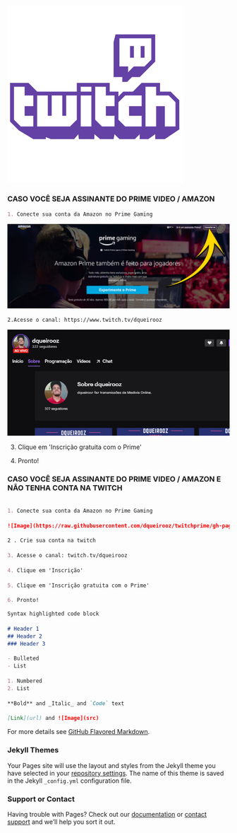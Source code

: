 ![Image](https://raw.githubusercontent.com/dqueirooz/twitchprime/gh-pages/twitch_PNG47.png)

### CASO VOCÊ SEJA ASSINANTE DO PRIME VIDEO / AMAZON

```markdown
1. Conecte sua conta da Amazon no Prime Gaming
```

![Image](https://raw.githubusercontent.com/dqueirooz/twitchprime/gh-pages/tutorial2-1024x388.jpg)

```markdown
2.Acesse o canal: https://www.twitch.tv/dqueirooz
```

![Image](https://raw.githubusercontent.com/dqueirooz/twitchprime/gh-pages/tutorial3.PNG)

3. Clique em 'Inscrição gratuita com o Prime'



4. Pronto! 


### CASO VOCÊ SEJA ASSINANTE DO PRIME VIDEO / AMAZON E NÃO TENHA CONTA NA TWITCH

```markdown

1. Conecte sua conta da Amazon no Prime Gaming

![Image](https://raw.githubusercontent.com/dqueirooz/twitchprime/gh-pages/tutorial2-1024x388.jpg)

2 . Crie sua conta na twitch

3. Acesse o canal: twitch.tv/dqueirooz

4. Clique em 'Inscrição'

5. Clique em 'Inscrição gratuita com o Prime'

6. Pronto! 

```


```markdown
Syntax highlighted code block

# Header 1
## Header 2
### Header 3

- Bulleted
- List

1. Numbered
2. List

**Bold** and _Italic_ and `Code` text

[Link](url) and ![Image](src)
```

For more details see [GitHub Flavored Markdown](https://guides.github.com/features/mastering-markdown/).

### Jekyll Themes

Your Pages site will use the layout and styles from the Jekyll theme you have selected in your [repository settings](https://github.com/dqueirooz/twitchprime/settings/pages). The name of this theme is saved in the Jekyll `_config.yml` configuration file.

### Support or Contact

Having trouble with Pages? Check out our [documentation](https://docs.github.com/categories/github-pages-basics/) or [contact support](https://support.github.com/contact) and we’ll help you sort it out.
